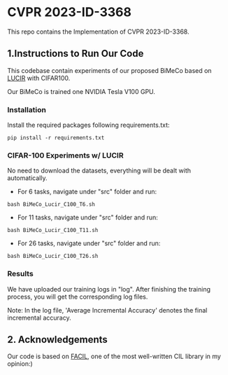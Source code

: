 # CVPR 2023-ID-3368

This repo contains the Implementation of CVPR 2023-ID-3368.

## 1.Instructions to Run Our Code

This codebase contain experiments of our proposed BiMeCo based on [LUCIR](https://openaccess.thecvf.com/content_CVPR_2019/papers/Hou_Learning_a_Unified_Classifier_Incrementally_via_Rebalancing_CVPR_2019_paper.pdf) with CIFAR100. 

Our BiMeCo is trained one NVIDIA Tesla V100 GPU.

### Installation

Install the required packages following requirements.txt:

```
pip install -r requirements.txt
```

### CIFAR-100 Experiments w/ LUCIR

No need to download the datasets, everything will be dealt with automatically.

- For 6 tasks, navigate under "src" folder and run:

```
bash BiMeCo_Lucir_C100_T6.sh
```

- For 11 tasks, navigate under "src" folder and run:

```
bash BiMeCo_Lucir_C100_T11.sh
```

- For 26 tasks, navigate under "src" folder and run:

```
bash BiMeCo_Lucir_C100_T26.sh
```
### Results

We have uploaded our training logs in "log". After finishing the training process, you will get the corresponding log files. 

Note: In the log file, 'Average Incremental Accuracy' denotes the final incremental accuracy.

## 2. Acknowledgements

Our code is based on [FACIL](https://github.com/mmasana/FACIL), one of the most well-written CIL library in my opinion:)
